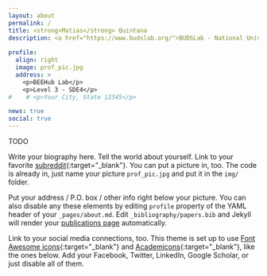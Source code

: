 ```yaml
---
layout: about
permalink: /
title: <strong>Matias</strong> Quintana
description: <a href="https://www.budslab.org/">BUDSLab - National University of Singapore</a>
 
profile:
  align: right
  image: prof_pic.jpg
  address: >
    <p>BEEHub Lab</p>
    <p>Level 3 - SDE4</p>
#    # <p>Your City, State 12345</p>

news: true
social: true
---
```


TODO

Write your biography here. Tell the world about yourself. Link to your 
favorite [subreddit](http://reddit.com){:target="\_blank"}. You can put a picture in, too. The code is already in, just name your picture `prof_pic.jpg` and put it in the `img/` folder.

Put your address / P.O. box / other info right below your picture. You can also disable any these elements by editing `profile` property of the YAML header of your `_pages/about.md`. Edit `_bibliography/papers.bib` and Jekyll will render your [publications page](/al-folio/publications/) automatically.

Link to your social media connections, too. This theme is set up to use [Font Awesome icons](http://fortawesome.github.io/Font-Awesome/){:target="\_blank"} and [Academicons](https://jpswalsh.github.io/academicons/){:target="\_blank"}, like the ones below. Add your Facebook, Twitter, LinkedIn, Google Scholar, or just disable all of them.

